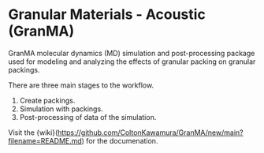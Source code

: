 # Granular Materials - Acoustic (GranMA)

GranMA molecular dynamics (MD) simulation and post-processing package used for modeling and analyzing the effects of granular packing on granular packings.

There are three main stages to the workflow.
1. Create packings.
2. Simulation with packings.
3. Post-processing of data of the simulation.

Visit the {wiki}(https://github.com/ColtonKawamura/GranMA/new/main?filename=README.md) for the documenation.

